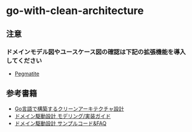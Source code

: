 # go-with-clean-architecture

## 注意
### ドメインモデル図やユースケース図の確認は下記の拡張機能を導入してください
- [Pegmatite](https://chromewebstore.google.com/detail/pegmatite/jegkfbnfbfnohncpcfcimepibmhlkldo)

## 参考書籍
- [Go言語で構築するクリーンアーキテクチャ設計](https://techbookfest.org/product/9a3U54LBdKDE30ewPS6Ugn?productVariantID=itEzQN5gKZX8gXMmLTEXAB)
- [ドメイン駆動設計 モデリング/実装ガイド](https://booth.pm/ja/items/1835632)
- [ドメイン駆動設計 サンプルコード&FAQ](https://booth.pm/ja/items/3363104)